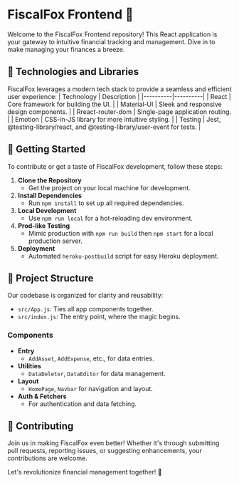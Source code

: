 # FiscalFox Frontend 🦊

Welcome to the FiscalFox Frontend repository! This React application is your gateway to intuitive financial tracking and management. Dive in to make managing your finances a breeze.



## 🚀 Technologies and Libraries

FiscalFox leverages a modern tech stack to provide a seamless and efficient user experience:
| Technology | Description |
|----------|----------|
| React    | Core framework for building the UI.     |
| Material-UI    | Sleek and responsive design components.     |
| Rreact-router-dom    | Single-page application routing.     |
| Emotion    | CSS-in-JS library for more intuitive styling.     |
| Testing    | Jest, @testing-library/react, and @testing-library/user-event for tests.     |


## 🌟 Getting Started

To contribute or get a taste of FiscalFox development, follow these steps:

1. **Clone the Repository**
    - Get the project on your local machine for development.
2. **Install Dependencies**
    - Run `npm install` to set up all required dependencies.
3. **Local Development**
    - Use `npm run local` for a hot-reloading dev environment.
4. **Prod-like Testing**
    - Mimic production with `npm run build` then `npm start` for a local production server.
5. **Deployment**
    - Automated `heroku-postbuild` script for easy Heroku deployment.


## 📂 Project Structure

Our codebase is organized for clarity and reusability:

- `src/App.js`: Ties all app components together.
- `src/index.js`: The entry point, where the magic begins.

### Components

- **Entry**
  - `AddAsset`, `AddExpense`, etc., for data entries.
- **Utilities**
  - `DataDeleter`, `DataEditor` for data management.
- **Layout**
  - `HomePage`, `Navbar` for navigation and layout.
- **Auth & Fetchers**
  - For authentication and data fetching.


## 🤝 Contributing

Join us in making FiscalFox even better! Whether it's through submitting pull requests, reporting issues, or suggesting enhancements, your contributions are welcome.

Let's revolutionize financial management together! 🚀
